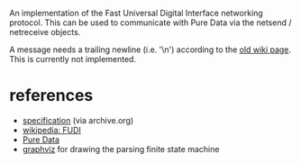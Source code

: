 An implementation of the Fast Universal Digital Interface networking protocol. This can be used to communicate with Pure Data via the netsend / netreceive objects.

A message needs a trailing newline (i.e. '\n') according to the [old wiki page](https://web.archive.org/web/20120304071510/http://wiki.puredata.info/en/FUDI). This is currently not implemented.

# references #
* [specification](https://web.archive.org/web/20120304071510/http://wiki.puredata.info/en/FUDI) (via archive.org)
* [wikipedia: FUDI](https://en.wikipedia.org/wiki/FUDI)
* [Pure Data](http://puredata.info/)
* [graphviz](https://graphviz.org/) for drawing the parsing finite state machine
